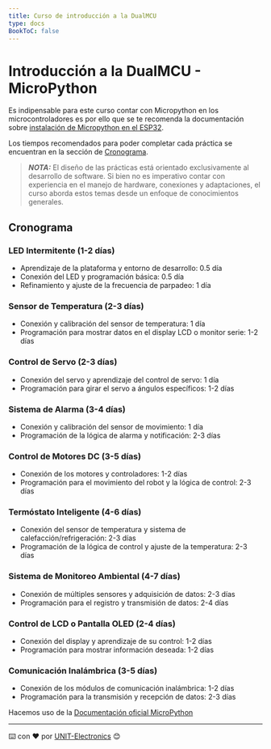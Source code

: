 ```yaml
---
title: Curso de introducción a la DualMCU
type: docs
BookToC: false
---
```


# Introducción a la DualMCU - MicroPython 
Es indipensable para este curso contar con Micropython en los microcontroladores es por ello que se te recomenda  la documentación sobre [instalación de Micropython en el ESP32](https://github.com/UNIT-Electronics/DualMCU-ESP32-MicroPython). 



Los tiempos recomendados para poder completar cada práctica se encuentran en la sección de [Cronograma](#cronograma).

> ***NOTA:***
>El diseño de las prácticas está orientado exclusivamente al desarrollo de software. Si bien no es imperativo contar con experiencia en el manejo de hardware, conexiones y adaptaciones, el curso aborda estos temas desde un enfoque de conocimientos generales.


## Cronograma
### LED Intermitente (1-2 días)
+ Aprendizaje de la plataforma y entorno de desarrollo: 0.5 día
+ Conexión del LED y programación básica: 0.5 día
+ Refinamiento y ajuste de la frecuencia de parpadeo: 1 día
### Sensor de Temperatura (2-3 días)
+ Conexión y calibración del sensor de temperatura: 1 día
+ Programación para mostrar datos en el display LCD o monitor serie: 1-2 días
### Control de Servo (2-3 días)
+ Conexión del servo y aprendizaje del control de servo: 1 día
+ Programación para girar el servo a ángulos específicos: 1-2 días
### Sistema de Alarma (3-4 días)
+ Conexión y calibración del sensor de movimiento: 1 día
+ Programación de la lógica de alarma y notificación: 2-3 días
### Control de Motores DC (3-5 días)
+ Conexión de los motores y controladores: 1-2 días
+ Programación para el movimiento del robot y la lógica de control: 2-3 días
### Termóstato Inteligente (4-6 días)
+ Conexión del sensor de temperatura y sistema de calefacción/refrigeración: 2-3 días
+ Programación de la lógica de control y ajuste de la temperatura: 2-3 días
### Sistema de Monitoreo Ambiental (4-7 días)
+ Conexión de múltiples sensores y adquisición de datos: 2-3 días
+ Programación para el registro y transmisión de datos: 2-4 días
### Control de LCD o Pantalla OLED (2-4 días)
+ Conexión del display y aprendizaje de su control: 1-2 días
+ Programación para mostrar información deseada: 1-2 días
### Comunicación Inalámbrica (3-5 días)
+ Conexión de los módulos de comunicación inalámbrica: 1-2 días
+ Programación para la transmisión y recepción de datos: 2-3 días


Hacemos uso de la [Documentación oficial MicroPython](https://docs.micropython.org/en/latest/index.html)

---
⌨️ con ❤️ por [UNIT-Electronics](https://github.com/UNIT-Electronics) 😊